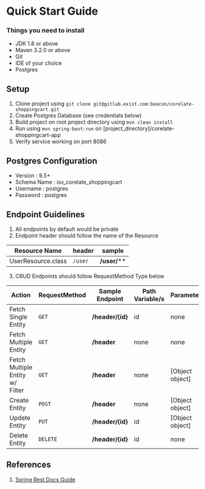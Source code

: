 Quick Start Guide
==========================

### Things you need to install

* JDK 1.8 or above
* Maven 3.2.0 or above
* Git
* IDE of your choice
* Postgres

## Setup

1. Clone project using `git clone git@gitlab.exist.com:beacon/corelate-shoppingcart.git`
2. Create Postgres Database (see credentials below)
3. Build project on root project directory using `mvn clean install`
4. Run using `mvn spring-boot:run` on [project_directory]/corelate-shoppingcart-app
5. Verify service working on port 8086

## Postgres Configuration

* Version : 9.5+
* Schema Name : isv_corelate_shoppingcart
* Username : postgres
* Password : postgres

## Endpoint Guidelines

1. All endpoints by default would be private
2. Endpoint header should follow the name of the Resource

Resource Name | header | sample
--- | --- | ---
UserResource.class | `/user` | **/user/****

3. CRUD Endpoints should follow RequestMethod Type below 

Action | RequestMethod | Sample Endpoint | Path Variable/s | Parameter
--- | --- | --- | --- | ---
Fetch Single Entity | `GET` | **/header/{id}** | id | none
Fetch Multiple Entity | `GET` | **/header** | none | none
Fetch Multiple Entity w/ Filter | `GET` | **/header** | none | [Object object]
Create Entity | `POST` | **/header** | none | [Object object]
Update Entity | `PUT` | **/header/{id}** | id | [Object object]
Delete Entity | `DELETE` | **/header/{id}** | id | none

## References

1. [Spring Rest Docs Guide](http://docs.spring.io/spring-restdocs/docs/current/reference/html5/)